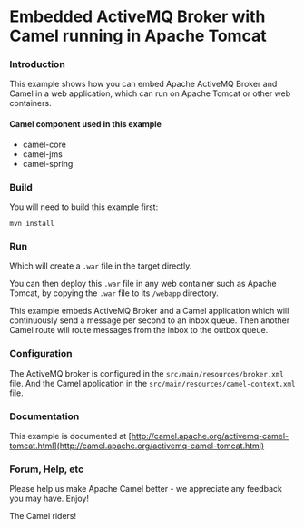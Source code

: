 # Embedded ActiveMQ Broker with Camel running in Apache Tomcat

### Introduction
This example shows how you can embed Apache ActiveMQ Broker and Camel in a web application, which can run on Apache Tomcat or other web containers.

#### Camel component used in this example

* camel-core
* camel-jms
* camel-spring

### Build

You will need to build this example first:

	mvn install

### Run

Which will create a `.war` file in the target directly.

You can then deploy this `.war` file in any web container such as
Apache Tomcat, by copying the `.war` file to its `/webapp` directory.

This example embeds ActiveMQ Broker and a Camel application
which will continuously send a message per second to an inbox queue.
Then another Camel route will route messages from the inbox
to the outbox queue.

### Configuration

The ActiveMQ broker is configured in the `src/main/resources/broker.xml` file.
And the Camel application in the `src/main/resources/camel-context.xml` file.

### Documentation

This example is documented at
	[http://camel.apache.org/activemq-camel-tomcat.html](http://camel.apache.org/activemq-camel-tomcat.html)

### Forum, Help, etc

Please help us make Apache Camel better - we appreciate any feedback you may
have.  Enjoy!


The Camel riders!
